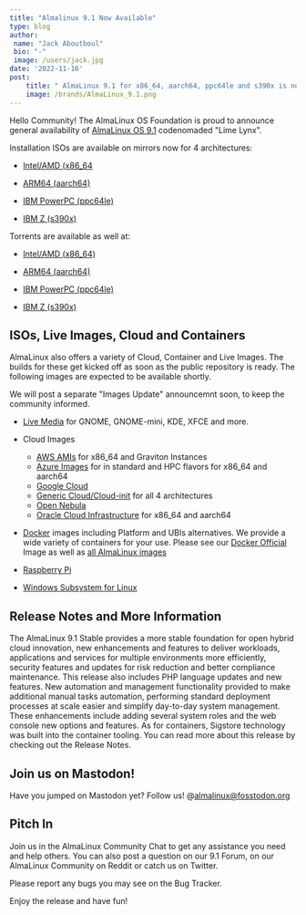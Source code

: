 ```yaml
---
title: "Almalinux 9.1 Now Available"
type: blog
author: 
 name: "Jack Aboutboul"
 bio: "-"
 image: /users/jack.jpg
date: '2022-11-16'
post:
    title: " AlmaLinux 9.1 for x86_64, aarch64, ppc64le and s390x is now available! "
    image: /brands/AlmaLinux_9.1.png
---
```



Hello Community! The AlmaLinux OS Foundation is proud to announce general availability of [AlmaLinux OS 9.1](https://mirrors.almalinux.org/isos.html) codenomaded "Lime Lynx".

Installation ISOs are available on mirrors now for 4 architectures:

* [Intel/AMD (x86_64](https://mirrors.almalinux.org/isos/x86_64/9.1.html)

* [ARM64 (aarch64)](https://mirrors.almalinux.org/isos/aarch64/9.1.html)

* [IBM PowerPC (ppc64le)](https://mirrors.almalinux.org/isos/ppc64le/9.1.html)

* [IBM Z (s390x)](https://mirrors.almalinux.org/isos/s390x/9.1.html)

Torrents are available as well at:

* [Intel/AMD (x86_64)](https://repo.almalinux.org/almalinux/9.1/isos/x86_64/AlmaLinux-9.1-x86_64.torrent)

* [ARM64 (aarch64)](https://repo.almalinux.org/almalinux/9.1/isos/aarch64/AlmaLinux-9.1-aarch64.torrent)

* [IBM PowerPC (ppc64le)](https://repo.almalinux.org/almalinux/9.1/isos/ppc64le/AlmaLinux-9.1-ppc64le.torrent)

* [IBM Z (s390x)](https://repo.almalinux.org/almalinux/9.1/isos/s390x/AlmaLinux-9.1-s390x.torrent)

## ISOs, Live Images, Cloud and Containers

AlmaLinux also offers a variety of Cloud, Container and Live Images. The builds for these get kicked off as soon as the public repository is ready. The following images are expected to be available shortly.

We will post a separate "Images Update" announcemnt soon, to keep the community informed.

* [Live Media](https://wiki.almalinux.org/LiveMedia.html) for GNOME, GNOME-mini, KDE, XFCE and more.

* Cloud Images
    * [AWS AMIs](https://wiki.almalinux.org/cloud/AWS.html) for x86_64 and Graviton Instances
    * [Azure Images](https://wiki.almalinux.org/cloud/Azure.html) for in standard and HPC flavors for x86_64 and aarch64
    * [Google Cloud](https://wiki.almalinux.org/cloud/Google.html)
    * [Generic Cloud/Cloud-init](https://wiki.almalinux.org/cloud/Generic-cloud-on-local.html) for all 4 architectures
    * [Open Nebula](https://wiki.almalinux.org/cloud/OpenNebula.html)
    * [Oracle Cloud Infrastructure](https://wiki.almalinux.org/cloud/OCI.html) for x86_64 and aarch64

*    [Docker](https://wiki.almalinux.org/containers/docker-images.html#about-almalinux-docker-images) images including Platform and UBIs alternatives. We provide a wide variety of containers for your use. Please see our [Docker Official](https://hub.docker.com/_/almalinux) Image as well as [all AlmaLinux images](https://hub.docker.com/u/almalinux)
*    [Raspberry Pi](https://wiki.almalinux.org/documentation/raspberry-pi.html)
*    [Windows Subsystem for Linux](https://wiki.almalinux.org/documentation/wsl.html)

## Release Notes and More Information

The AlmaLinux 9.1 Stable provides a more stable foundation for open hybrid cloud innovation, new enhancements and features to deliver workloads, applications and services for multiple environments more efficiently, security features and updates for risk reduction and better compliance maintenance. This release also includes PHP language updates and new features. New automation and management functionality provided to make additional manual tasks automation, performing standard deployment processes at scale easier and simplify day-to-day system management. These enhancements include adding several system roles and the web console new options and features. As for containers, Sigstore technology was built into the container tooling. You can read more about this release by checking out the Release Notes.
## Join us on Mastodon!

Have you jumped on Mastodon yet? Follow us! @almalinux@fosstodon.org
## Pitch In

Join us in the AlmaLinux Community Chat to get any assistance you need and help others. You can also post a question on our 9.1 Forum, on our AlmaLinux Community on Reddit or catch us on Twitter.

Please report any bugs you may see on the Bug Tracker.

Enjoy the release and have fun!

